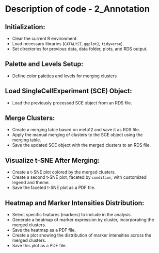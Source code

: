 # Description of code - 2_Annotation

## Initialization:

-   Clear the current R environment.
-   Load necessary libraries (`CATALYST`, `ggplot2`, `tidyverse`).
-   Set directories for previous data, data folder, plots, and RDS output.

## Palette and Levels Setup:

-   Define color palettes and levels for merging clusters

## Load SingleCellExperiment (SCE) Object:

-   Load the previously processed SCE object from an RDS file.

## Merge Clusters:

-   Create a merging table based on meta12 and save it as RDS file.
-   Apply the manual merging of clusters to the SCE object using the merging table.
-   Save the updated SCE object with the merged clusters to an RDS file.

## Visualize t-SNE After Merging:

-   Create a t-SNE plot colored by the merged clusters.
-   Create a second t-SNE plot, faceted by `condition`, with customized legend and theme.
-   Save the faceted t-SNE plot as a PDF file.

## Heatmap and Marker Intensities Distribution:

-   Select specific features (markers) to include in the analysis.
-   Generate a heatmap of marker expression by cluster, incorporating the merged clusters.
-   Save the heatmap as a PDF file.
-   Create a plot showing the distribution of marker intensities across the merged clusters.
-   Save this plot as a PDF file.


